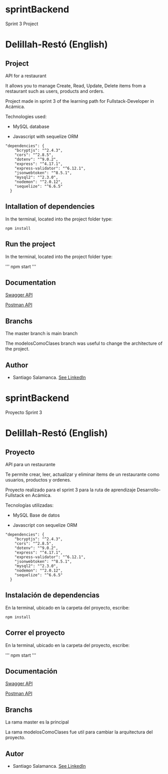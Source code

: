 # sprintBackend

Sprint 3 Project

# Delillah-Restó (English)


## Project

API for a restaurant

It allows you to manage Create, Read, Update, Delete items from a restaurant such as users, products and orders.

Project made in sprint 3 of the learning path for Fullstack-Developer in Acámica.

Technologies used:

* MySQL database

* Javascript with sequelize ORM

```
"dependencies": {
    "bcryptjs": "^2.4.3",
    "cors": "^2.8.5",
    "dotenv": "^9.0.2",
    "express": "^4.17.1",
    "express-validator": "^6.12.1",
    "jsonwebtoken": "^8.5.1",
    "mysql2": "^2.3.0",
    "nodemon": "^2.0.12",
    "sequelize": "^6.6.5"
  }
```
## Intallation of dependencies
In the terminal, located into the project folder type:


```
npm install 
```

## Run the project

In the terminal, located into the project folder type:

'''
npm start
'''


## Documentation
[Swagger API](https://app.swaggerhub.com/apis/Salacodigo/Delillah-Acamica-API/1.0.0)

[Postman API](https://documenter.getpostman.com/view/13934848/UVC3j7rt)


## Branchs

The master branch is main branch

The modelosComoClases branch was useful to change the architecture of the project.


## Author

* Santiago Salamanca. [See LinkedIn](https://www.linkedin.com/in/santiagosalamancadev
)




# sprintBackend

Proyecto Sprint 3

# Delillah-Restó (English)


## Proyecto

API para un restaurante

Te permite crear, leer, actualizar y eliminar items de un restaurante como usuarios, productos y ordenes.

Proyecto realizado para el sprint 3 para la ruta de aprendizaje Desarrollo-Fullstack en Acámica.

Tecnologías utilizadas:

* MySQL Base de datos

* Javascript con sequelize ORM

```
"dependencies": {
    "bcryptjs": "^2.4.3",
    "cors": "^2.8.5",
    "dotenv": "^9.0.2",
    "express": "^4.17.1",
    "express-validator": "^6.12.1",
    "jsonwebtoken": "^8.5.1",
    "mysql2": "^2.3.0",
    "nodemon": "^2.0.12",
    "sequelize": "^6.6.5"
  }
```
## Instalación de dependencias
En la terminal, ubicado en la carpeta del proyecto, escribe:

```
npm install 
```

## Correr el proyecto

En la terminal, ubicado en la carpeta del proyecto, escribe:

'''
npm start
'''


## Documentación
[Swagger API](https://app.swaggerhub.com/apis/Salacodigo/Delillah-Acamica-API/1.0.0)

[Postman API](https://documenter.getpostman.com/view/13934848/UVC3j7rt)


## Branchs
La rama master es la principal

La rama modelosComoClases fue util para cambiar la arquitectura del proyecto.

## Autor

* Santiago Salamanca. [See LinkedIn](https://www.linkedin.com/in/santiagosalamancadev
)

